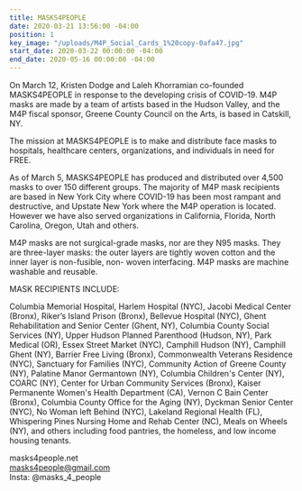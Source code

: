 ```yaml
---
title: MASKS4PEOPLE
date: 2020-03-21 13:56:00 -04:00
position: 1
key_image: "/uploads/M4P_Social_Cards_1%20copy-0afa47.jpg"
start_date: 2020-03-22 00:00:00 -04:00
end_date: 2020-05-16 00:00:00 -04:00
---
```


On March 12, Kristen Dodge and Laleh Khorramian co-founded MASKS4PEOPLE in response to the developing crisis of COVID-19. M4P masks are made by a team of artists based in the Hudson Valley, and the M4P fiscal sponsor, Greene County Council on the Arts, is based in Catskill, NY.

The mission at MASKS4PEOPLE is to make and distribute face masks to hospitals, healthcare centers, organizations, and individuals in need for FREE. 

As of March 5, MASKS4PEOPLE has produced and distributed over 4,500 masks to over 150 different groups. The majority of M4P mask recipients are based in New York City where COVID-19 has been most rampant and destructive, and Upstate New York where the M4P operation is located. However we have also served organizations in California, Florida, North Carolina, Oregon, Utah and others. 

M4P masks are not surgical-grade masks, nor are they N95 masks. They are three-layer masks: the outer layers are tightly woven cotton and the inner layer is non-fusible, non- woven interfacing. M4P masks are machine washable and reusable. 

MASK RECIPIENTS INCLUDE:

Columbia Memorial Hospital, Harlem Hospital (NYC), Jacobi Medical Center (Bronx), Riker’s Island Prison (Bronx), Bellevue Hospital (NYC), Ghent Rehabilitation and Senior Center (Ghent, NY), Columbia County Social Services (NY), Upper Hudson Planned Parenthood (Hudson, NY), Park Medical (OR), Essex Street Market (NYC), Camphill 
Hudson (NY), Camphill Ghent (NY), Barrier Free Living (Bronx), Commonwealth Veterans Residence (NYC), Sanctuary for Families (NYC), Community Action of Greene County (NY), Palatine Manor Germantown (NY), Columbia Children's Center (NY), COARC (NY), Center for Urban Community Services (Bronx), Kaiser Permanente Women's Health 
Department (CA), Vernon C Bain Center (Bronx), Columbia County Office for the Aging (NY), Dyckman Senior Center (NYC), No Woman left Behind (NYC), Lakeland Regional Health (FL), Whispering Pines Nursing Home and Rehab Center (NC), Meals on Wheels (NY), and others including food pantries, the homeless, and low income housing tenants. 

masks4people.net  
masks4people@gmail.com   
Insta: @masks_4_people  